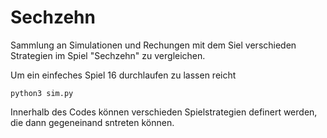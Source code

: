 # Sechzehn
Sammlung an Simulationen und Rechungen mit dem Siel verschieden Strategien im Spiel "Sechzehn" zu vergleichen.

Um ein einfeches Spiel 16 durchlaufen zu lassen reicht
```
python3 sim.py
```
Innerhalb des Codes können verschieden Spielstrategien definert werden, die dann gegeneinand sntreten können.